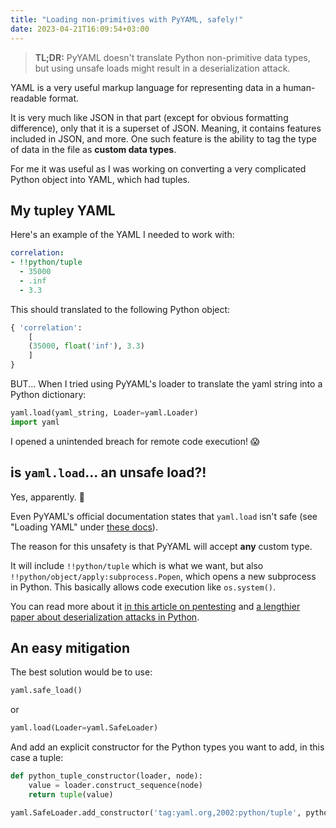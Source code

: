 ```yaml
---
title: "Loading non-primitives with PyYAML, safely!"
date: 2023-04-21T16:09:54+03:00
---
```


>**TL;DR:** PyYAML doesn't translate Python non-primitive data types, but using unsafe loads might result in a deserialization attack.

YAML is a very useful markup language for representing data in a human-readable format.

It is very much like JSON in that part (except for obvious formatting difference), only that it is a superset of JSON.
Meaning, it contains features included in JSON, and more.
One such feature is the ability to tag the type of data in the file as **custom data types**.

For me it was useful as I was working on converting a very complicated Python object into YAML, which had tuples.

## My tupley YAML

Here's an example of the YAML I needed to work with:

```yaml
correlation:
- !!python/tuple
  - 35000
  - .inf
  - 3.3
```

This should translated to the following Python object:

```python
{ 'correlation': 
    [
    (35000, float('inf'), 3.3)
    ]
}
```

BUT...
When I tried using PyYAML's loader to translate the yaml string into a Python dictionary:
```python
yaml.load(yaml_string, Loader=yaml.Loader)
import yaml
```

I opened a unintended breach for remote code execution! 😱

## is `yaml.load`... an unsafe load?!

Yes, apparently. 😬

Even PyYAML's official documentation states that `yaml.load` isn't safe (see "Loading YAML" under [these docs](https://pyyaml.org/wiki/PyYAMLDocumentation)).

The reason for this unsafety is that PyYAML will accept **any** custom type.

It will include `!!python/tuple` which is what we want, but also `!!python/object/apply:subprocess.Popen`, which opens a new subprocess in Python. This basically allows code execution like `os.system()`.

You can read more about it [in this article on pentesting](https://book.hacktricks.xyz/pentesting-web/deserialization/python-yaml-deserialization) and [a lengthier paper about deserialization attacks in Python](https://www.exploit-db.com/docs/english/47655-yaml-deserialization-attack-in-python.pdf).

## An easy mitigation

The best solution would be to use:

```python
yaml.safe_load()
```

or

```python
yaml.load(Loader=yaml.SafeLoader)
```

And add an explicit constructor for the Python types you want to add, in this case a tuple:

```python
def python_tuple_constructor(loader, node):
    value = loader.construct_sequence(node)
    return tuple(value)

yaml.SafeLoader.add_constructor('tag:yaml.org,2002:python/tuple', python_tuple_constructor)
```
